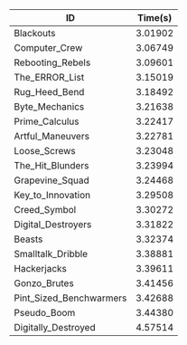 |ID|Time(s)|
|-|-|
|Blackouts|3.01902|
|Computer_Crew|3.06749|
|Rebooting_Rebels|3.09601|
|The_ERROR_List|3.15019|
|Rug_Heed_Bend|3.18492|
|Byte_Mechanics|3.21638|
|Prime_Calculus|3.22417|
|Artful_Maneuvers|3.22781|
|Loose_Screws|3.23048|
|The_Hit_Blunders|3.23994|
|Grapevine_Squad|3.24468|
|Key_to_Innovation|3.29508|
|Creed_Symbol|3.30272|
|Digital_Destroyers|3.31822|
|Beasts|3.32374|
|Smalltalk_Dribble|3.38881|
|Hackerjacks|3.39611|
|Gonzo_Brutes|3.41456|
|Pint_Sized_Benchwarmers|3.42688|
|Pseudo_Boom|3.44380|
|Digitally_Destroyed|4.57514|
